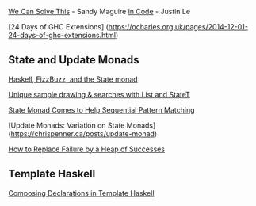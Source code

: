 [We Can Solve This](http://sandymaguire.me/) - Sandy Maguire
[in Code](https://blog.jle.im) - Justin Le

[24 Days of GHC Extensions]
(https://ocharles.org.uk/pages/2014-12-01-24-days-of-ghc-extensions.html)

## State and Update Monads

[Haskell, FizzBuzz, and the State monad](http://mfukar.github.io/2015/11/09/fizzbuzz-state.html)

[Unique sample drawing & searches with List and StateT](https://blog.jle.im/entry/unique-sample-drawing-searches-with-list-and-statet.html)

[State Monad Comes to Help Sequential Pattern Matching](https://kowainik.github.io/posts/2018-11-18-state-pattern-matching)

[Update Monads: Variation on State Monads]
(https://chrispenner.ca/posts/update-monad)

[How to Replace Failure by a Heap of Successes](https://www.schoolofhaskell.com/user/edwardk/heap-of-successes)

## Template Haskell

[Composing Declarations in Template Haskell](https://gelisam.blogspot.com/2017/10/composing-declarations-in-template.html)

